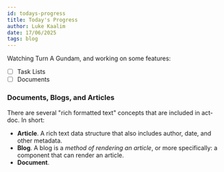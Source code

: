 ```yaml
---
id: todays-progress
title: Today's Progress
author: Luke Kaalim
date: 17/06/2025
tags: blog
---
```


Watching Turn A Gundam, and working on some features:

  - [ ] Task Lists
  - [ ] Documents

### Documents, Blogs, and Articles

There are several "rich formatted text" concepts that
are included in act-doc. In short:

  -  **Article**. A rich text data structure that also includes
    author, date, and other metadata.
  - **Blog**. A blog is a _method of rendering an article_,
    or more specifically: a component that can render an article.
  - **Document**.